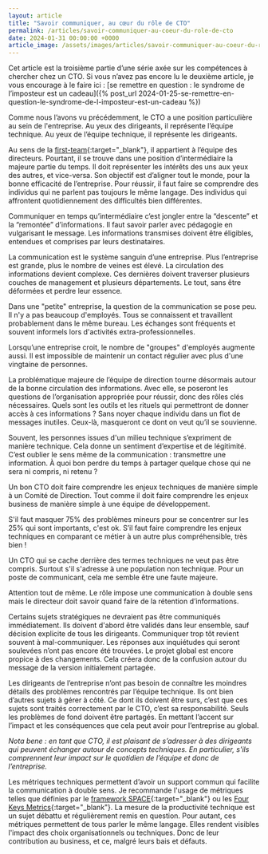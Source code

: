 ```yaml
---
layout: article
title: "Savoir communiquer, au cœur du rôle de CTO"
permalink: /articles/savoir-communiquer-au-coeur-du-role-de-cto
date: 2024-01-31 00:00:00 +0000
article_image: /assets/images/articles/savoir-communiquer-au-coeur-du-role-de-cto.jpg
---
```


Cet article est la troisième partie d’une série axée sur les compétences à chercher chez un CTO. Si vous n’avez pas encore lu le deuxième article, je vous encourage à le faire ici : [se remettre en question : le syndrome de l’imposteur est un cadeau]({% post_url 2024-01-25-se-remettre-en-question-le-syndrome-de-l-imposteur-est-un-cadeau %})

Comme nous l’avons vu précédemment, le CTO a une position particulière au sein de l'entreprise. Au yeux des dirigeants, il représente l’équipe technique. Au yeux de l’équipe technique, il représente les dirigeants.

Au sens de la [first-team](https://www.youtube.com/watch?v=BjE_mPoZPSg){:target="_blank"}, il appartient à l’équipe des directeurs. Pourtant, il se trouve dans une position d’intermédiaire la majeure partie du temps. Il doit représenter les intérêts des uns aux yeux des autres, et vice-versa. Son objectif est d’aligner tout le monde, pour la bonne efficacité de l’entreprise. Pour réussir, il faut faire se comprendre des individus qui ne parlent pas toujours le même langage. Des individus qui affrontent quotidiennement des difficultés bien différentes.

Communiquer en temps qu’intermédiaire c’est jongler entre la “descente” et la “remontée” d’informations. Il faut savoir parler avec pédagogie en vulgarisant le message. Les informations transmises doivent être éligibles, entendues et comprises par leurs destinataires.

La communication est le système sanguin d’une entreprise. Plus l’entreprise est grande, plus le nombre de veines est élevé. La circulation des informations devient complexe. Ces dernières doivent traverser plusieurs couches de management et plusieurs départements. Le tout, sans  être déformées et perdre leur essence.

Dans une "petite" entreprise, la question de la communication se pose peu. Il n'y a pas beaucoup d'employés. Tous se connaissent et travaillent probablement dans le même bureau. Les échanges sont fréquents et souvent informels lors d'activités extra-professionnelles.

Lorsqu’une entreprise croit, le nombre de "groupes" d'employés augmente aussi. Il est impossible de maintenir un contact régulier avec plus d'une vingtaine de personnes.

La problématique majeure de l’équipe de direction tourne désormais autour de la bonne circulation des informations. Avec elle, se poseront les questions de l’organisation appropriée pour réussir, donc des rôles clés nécessaires. Quels sont les outils et les rituels qui permettront de donner accès à ces informations ? Sans noyer chaque individu dans un flot de messages inutiles. Ceux-là, masqueront ce dont on veut qu’il se souvienne.

Souvent, les personnes issues d'un milieu technique s’expriment de manière technique. Cela donne un sentiment d’expertise et de légitimité. C’est oublier le sens même de la communication : transmettre une information. À quoi bon perdre du temps à partager quelque chose qui ne sera ni compris, ni retenu ?

Un bon CTO doit faire comprendre les enjeux techniques de manière simple à un Comité de Direction. Tout comme il doit faire comprendre les enjeux business de manière simple à une équipe de développement.

S'il faut masquer 75% des problèmes mineurs pour se concentrer sur les 25% qui sont importants, c'est ok. S’il faut faire comprendre les enjeux techniques en comparant ce métier à un autre plus compréhensible, très bien !

Un CTO qui se cache derrière des termes techniques ne veut pas être compris. Surtout s'il s'adresse à une population non technique. Pour un poste de communicant, cela me semble être une faute majeure.

Attention tout de même. Le rôle impose une communication à double sens mais le directeur doit savoir quand faire de la rétention d’informations.

Certains sujets stratégiques ne devraient pas être communiqués immédiatement. Ils doivent d'abord être validés dans leur ensemble, sauf décision explicite de tous les dirigeants. Communiquer trop tôt revient souvent à mal-communiquer. Les réponses aux inquiétudes qui seront soulevées n’ont pas encore été trouvées. Le projet global est encore propice à des changements. Cela créera donc de la confusion autour du message de la version initialement partagée.

Les dirigeants de l’entreprise n’ont pas besoin de connaître les moindres détails des problèmes rencontrés par l’équipe technique. Ils ont bien d’autres sujets à gérer à côté. Ce dont ils doivent être surs, c’est que ces sujets sont traités correctement par le CTO, c’est sa responsabilité. Seuls les problèmes de fond doivent être partagés. En mettant l’accent sur l’impact et les conséquences que cela peut avoir pour l’entreprise au global.

*Nota bene : en tant que CTO, il est plaisant de s’adresser à des dirigeants qui peuvent échanger autour de concepts techniques. En particulier, s'ils comprennent leur impact sur le quotidien de l’équipe et donc de l’entreprise.*

Les métriques techniques permettent d’avoir un support commun qui facilite la communication à double sens. Je recommande l'usage de métriques telles que définies par le [framework SPACE](https://queue.acm.org/detail.cfm?id=3454124){:target="_blank"} ou les [Four Keys Metrics](https://www.atlassian.com/devops/frameworks/dora-metrics){:target="_blank"}. La mesure de la productivité technique est un sujet débattu et régulièrement remis en question. Pour autant, ces métriques permettent de tous parler le même langage. Elles rendent visibles l'impact des choix organisationnels ou techniques. Donc de leur contribution au business, et ce, malgré leurs bais et défauts.
